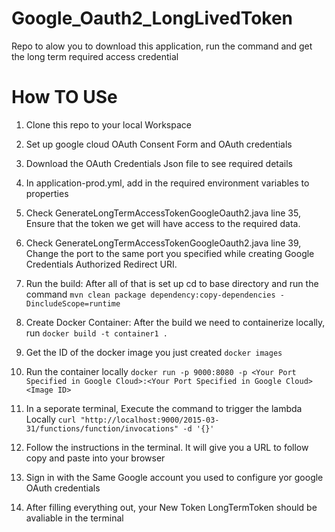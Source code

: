 # Google_Oauth2_LongLivedToken
Repo to alow you to download this application, run the command and get the long term required access credential

# How TO USe

1. Clone this repo to your local Workspace

2. Set up google cloud OAuth Consent Form and OAuth credentials 

3. Download the OAuth Credentials Json file to see required details

4. In application-prod.yml, add in the required environment variables to properties

5. Check GenerateLongTermAccessTokenGoogleOauth2.java line 35, Ensure that the token we get will have access to the required data.

6. Check GenerateLongTermAccessTokenGoogleOauth2.java line 39, Change the port to the same port you specified while creating Google Credentials Authorized Redirect URI.

6. Run the build: After all of that is set up cd to base directory and run the command `mvn clean package dependency:copy-dependencies -DincludeScope=runtime`

7. Create Docker Container: After the build we need to containerize locally, run `docker build -t container1 .`

8. Get the ID of the docker image you just created `docker images`

9. Run the container locally `docker run -p 9000:8080 -p <Your Port Specified in Google Cloud>:<Your Port Specified in Google Cloud> <Image ID>`

10. In a seporate terminal, Execute the command to trigger the lambda Locally `curl "http://localhost:9000/2015-03-31/functions/function/invocations" -d '{}'`

11. Follow the instructions in the terminal. It will give you a URL to follow copy and paste into your browser

12. Sign in with the Same Google account you used to configure yor google OAuth credentials

13. After filling everything out, your New Token LongTermToken should be avaliable in the terminal

